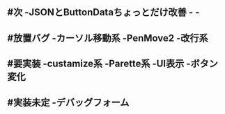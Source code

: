﻿#次
-JSONとButtonDataちょっとだけ改善
	-
	-
-


#放置バグ
-カーソル移動系
	-PenMove2
	-改行系
-

#要実装
-custamize系
-Parette系
-UI表示
-ボタン変化
-

#実装未定
-デバッグフォーム
-
